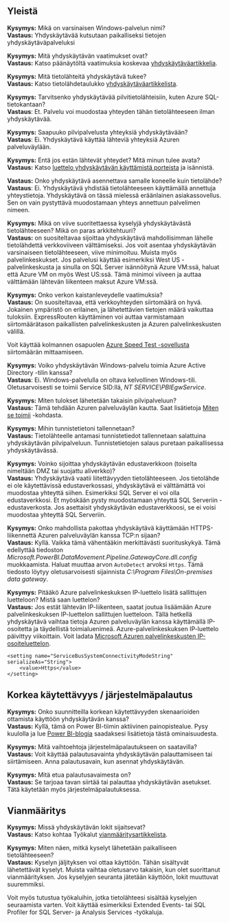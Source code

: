 ## <a name="general"></a>Yleistä
**Kysymys:** Mikä on varsinaisen Windows-palvelun nimi?  
**Vastaus:** Yhdyskäytävää kutsutaan paikalliseksi tietojen yhdyskäytäväpalveluksi

**Kysymys:** Mitä yhdyskäytävän vaatimukset ovat?  
**Vastaus:** Katso päänäytöltä vaatimuksia koskevaa [yhdyskäytäväartikkelia](../service-gateway-onprem.md).

**Kysymys:** Mitä tietolähteitä yhdyskäytävä tukee?  
**Vastaus:** Katso tietolähdetaulukko [yhdyskäytäväartikkelista](../service-gateway-onprem.md).

**Kysymys:** Tarvitsenko yhdyskäytävää pilvitietolähteisiin, kuten Azure SQL-tietokantaan?  
**Vastaus**: Et. Palvelu voi muodostaa yhteyden tähän tietolähteeseen ilman yhdyskäytävää.

**Kysymys:** Saapuuko pilvipalvelusta yhteyksiä yhdyskäytävään?  
**Vastaus**: Ei. Yhdyskäytävä käyttää lähteviä yhteyksiä Azuren palveluväylään.

**Kysymys:** Entä jos estän lähtevät yhteydet? Mitä minun tulee avata?  
**Vastaus:** Katso [luettelo yhdyskäytävän käyttämistä porteista](../service-gateway-onprem.md#ports) ja isännistä.

**Vastaus:** Onko yhdyskäytävä asennettava samalle koneelle kuin tietolähde?  
**Vastaus**: Ei. Yhdyskäytävä yhdistää tietolähteeseen käyttämällä annettuja yhteystietoja. Yhdyskäytävä on tässä mielessä eräänlainen asiakassovellus. Sen on vain pystyttävä muodostamaan yhteys annettuun palvelimen nimeen.

**Kysymys:** Mikä on viive suoritettaessa kyselyjä yhdyskäytävästä tietolähteeseen? Mikä on paras arkkitehtuuri?  
**Vastaus:** on suositeltavaa sijoittaa yhdyskäytävä mahdollisimman lähelle tietolähdettä verkkoviiveen välttämiseksi. Jos voit asentaa yhdyskäytävän varsinaiseen tietolähteeseen, viive minimoituu. Muista myös palvelinkeskukset. Jos palvelusi käyttää esimerkiksi West US -palvelinkeskusta ja sinulla on SQL Server isännöitynä Azure VM:ssä, haluat että Azure VM on myös West US:ssä. Tämä minimoi viiveen ja auttaa välttämään lähtevän liikenteen maksut Azure VM:ssä.

**Kysymys:** Onko verkon kaistanleveydelle vaatimuksia?  
**Vastaus:** On suositeltavaa, että verkkoyhteyden siirtomäärä on hyvä. Jokainen ympäristö on erilainen, ja lähetettävien tietojen määrä vaikuttaa tuloksiin. ExpressRouten käyttäminen voi auttaa varmistamaan siirtomäärätason paikallisten palvelinkeskusten ja Azuren palvelinkeskusten välillä.

Voit käyttää kolmannen osapuolen [Azure Speed Test -sovellusta](http://azurespeedtest.azurewebsites.net/) siirtomäärän mittaamiseen.

**Kysymys:** Voiko yhdyskäytävän Windows-palvelu toimia Azure Active Directory -tilin kanssa?  
**Vastaus**: Ei. Windows-palvelulla on oltava kelvollinen Windows-tili. Oletusarvoisesti se toimii Service SID:llä, *NT SERVICE\PBIEgwService*.

**Kysymys:** Miten tulokset lähetetään takaisin pilvipalveluun?  
**Vastaus:** Tämä tehdään Azuren palveluväylän kautta. Saat lisätietoja [Miten se toimii](../service-gateway-onprem.md#how-the-gateway-works) -kohdasta.

**Kysymys:** Mihin tunnistetietoni tallennetaan?  
**Vastaus:** Tietolähteelle antamasi tunnistetiedot tallennetaan salattuina yhdyskäytävän pilvipalveluun. Tunnistetietojen salaus puretaan paikallisessa yhdyskäytävässä.

**Kysymys:** Voinko sijoittaa yhdyskäytävän edustaverkkoon (toiselta nimeltään DMZ tai suojattu aliverkko)?  
**Vastaus:** Yhdyskäytävä vaatii liitettävyyden tietolähteeseen. Jos tietolähde ei ole käytettävissä edustaverkossasi, yhdyskäytävä ei välttämättä voi muodostaa yhteyttä siihen. Esimerkiksi SQL Server ei voi olla edustaverkkosi. Et myöskään pysty muodostamaan yhteyttä SQL Serveriin -edustaverkosta. Jos asettaisit yhdyskäytävän edustaverkkoosi, se ei voisi muodostaa yhteyttä SQL Serveriin.

**Kysymys:** Onko mahdollista pakottaa yhdyskäytävä käyttämään HTTPS-liikennettä Azuren palveluväylän kanssa TCP:n sijaan?  
**Vastaus:** Kyllä. Vaikka tämä vähentääkin merkittävästi suorituskykyä. Tämä edellyttää tiedoston *Microsoft.PowerBI.DataMovement.Pipeline.GatewayCore.dll.config* muokkaamista. Haluat muuttaa arvon `AutoDetect` arvoksi `Https`. Tämä tiedosto löytyy oletusarvoisesti sijainnista *C:\Program Files\On-premises data gateway*.

**Kysymys:** Pitääkö Azure palvelinkeskuksen IP-luettelo lisätä sallittujen luetteloon? Mistä saan luettelon?  
**Vastaus:** Jos estät lähtevän IP-liikenteen, saatat joutua lisäämään Azure palvelinkeskuksen IP-luettelon sallittujen luetteloon. Tällä hetkellä yhdyskäytävä vaihtaa tietoja Azuren palveluväylän kanssa käyttämällä IP-osoitetta ja täydellistä toimialuenimeä. Azure-palvelinkeskuksen IP-luettelo päivittyy viikoittain. Voit ladata [Microsoft Azuren palvelinkeskusten IP-osoiteluettelon](https://www.microsoft.com/download/details.aspx?id=41653).

```
<setting name="ServiceBusSystemConnectivityModeString" serializeAs="String">
    <value>Https</value>
</setting>
```

## <a name="high-availabilitydisaster-recovery"></a>Korkea käytettävyys / järjestelmäpalautus
**Kysymys:** Onko suunnitteilla korkean käytettävyyden skenaarioiden ottamista käyttöön yhdyskäytävän kanssa?  
**Vastaus:** Kyllä, tämä on Power BI-tiimin aktiivinen painopistealue. Pysy kuulolla ja lue [Power BI-blogia](https://powerbi.microsoft.com/blog/) saadaksesi lisätietoja tästä ominaisuudesta.

**Kysymys:** Mitä vaihtoehtoja järjestelmäpalautukseen on saatavilla?  
**Vastaus:** Voit käyttää palautusavainta yhdyskäytävän palauttamiseen tai siirtämiseen. Anna palautusavain, kun asennat yhdyskäytävän.

**Kysymys:** Mitä etua palautusavaimesta on?  
**Vastaus:** Se tarjoaa tavan siirtää tai palauttaa yhdyskäytävän asetukset. Tätä käytetään myös järjestelmäpalautuksessa.

## <a name="troubleshooting"></a>Vianmääritys
**Kysymys:** Missä yhdyskäytävän lokit sijaitsevat?  
**Vastaus:** Katso kohtaa Työkalut [vianmääritysartikkelista](../service-gateway-onprem-tshoot.md#tools-for-troubleshooting).

**Kysymys:** Miten näen, mitkä kyselyt lähetetään paikalliseen tietolähteeseen?  
**Vastaus:** Kyselyn jäljityksen voi ottaa käyttöön.  Tähän sisältyvät lähetettävät kyselyt. Muista vaihtaa oletusarvo takaisin, kun olet suorittanut vianmäärityksen. Jos kyselyjen seuranta jätetään käyttöön, lokit muuttuvat suuremmiksi.

Voit myös tutustua työkaluihin, jotka tietolähteesi sisältää kyselyjen seuraamista varten. Voit käyttää esimerkiksi Extended Events- tai SQL Profiler for SQL Server- ja Analysis Services -työkaluja.

